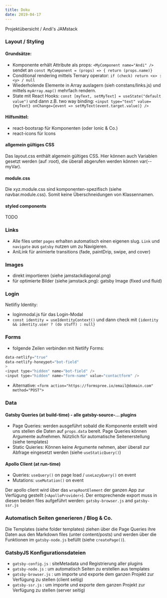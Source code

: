 ```yaml
---
title: Doku
date: 2019-04-17
---
```

Projektübersicht / Andi's JAMstack

### Layout / Styling

#### Grundsätze:
- Komponente erhält Attribute als props: ```<MyComponent name="Andi" />```  sendet an  ```const MyComponent = (props) => { return (props.name)}```
- Conditional rendering mittels Ternary operator: ```if (check) return <x> : <y> / null```
- Wiederholende Elemente in Array auslagern (sieh constans/links.js) und mittels ```myArray.map()``` mehrfach rendern.
- State mit React Hooks: ```const [myText, setMyText] = useState("default value")``` und dann z.B. two way binding: ```<input type="text" value={myText} onChange={event => setMyText(event.target.value)} />```

#### Hilfsmittel:
- react-bootsrap für Komponenten (oder Ionic & Co.)
- react-icons für Icons

#### allgemein gültiges CSS

Das layout.css enthält algemein gültiges CSS. Hier können auch Variablen gesetzt werden (auf :root), die überall abgerufen werden können var(--myVar).

#### module.css

Die xyz.module.css sind komponenten-spezifisch (siehe navbar.module.css). Somit keine Überschneidungen von Klassennamen.

#### styled components

TODO

### Links

- Alle files unter ```pages``` erhalten automatisch einen eigenen slug. ```Link``` und ```navigate``` aus ```gatsby``` nutzen um zu Navigieren.
- AniLink für animierte transitions (fade, paintDrip, swipe, and cover)

### Images

- direkt importieren (siehe jamstackdiagonal.png)
- für optimierte Bilder (siehe jamstack.png): gatsby Image (fixed und fluid)

### Login

Netlifiy Identity:
- loginmodal.js für das Login-Modal
- ```const identity = useIdentityContext()``` und dann check mit ```{identity && identity.user ? (do stuff) : null}```

### Forms

- folgende Zeilen verbinden mit Netlify Forms:
```javascript
data-netlify="true"
data-netlify-honeypot="bot-field"
>
<input type="hidden" name="bot-field" />
<input type="hidden" name="form-name" value="contactform" />
``` 
- Alternative: ```<form action="https://formspree.io/email@domain.com" method="POST">```

### Data

#### Gatsby Queries (at build-time) - alle gatsby-source-... plugins
- Page Queries: werden ausgeführt sobald die Komponente erstellt wird uns stellen die Daten auf ```props.data``` bereit. Page Queries können Argumente aufnehmen. Nützlich für automatische Seitenerstellung (siehe templates)
- Static Quieries: Können keine Argumente nehmen, aber überall zur Abfrage eingesetzt werden (siehe ```useStaticQuery()```)

#### Apollo Client (at run-time)
- Queries: ```useQuery()```  on page load / ```useLazyQuery()```  on event
- Mutations: ```useMutation()```  on event

Der apollo client wird über das ```wrapRootElement``` der ganzen App zur Verfügung gestellt (```<ApolloProvider>```). Der entsprechende export muss in diesen beiden files aufgeführt werden: ```gatsby-browser.js``` and ```gatsby-ssr.js```

### Automatisch Seiten generieren / Blog & Co.

Die Templates (siehe folder templates) ziehen über die Page Queries ihre Daten aus den Markdown files (unter content/posts) und werden über die Funktionen im ```gatsby-node.js``` befüllt (siehe ```createPage()```).

### GatsbyJS Konfigurationsdateien
- ```gatsby-config.js``` : siteMetadata und Registrierung aller plugins
- ```gatsby-node.js``` : um automatisch Seiten zu erstellen aus templates
- ```gatsby-browser.js``` : um importe und exporte dem ganzen Projekt zur Verfügung zu stellen (client seitig)
- ```gatsby-ssr.js``` : um importe und exporte dem ganzen Projekt zur Verfügung zu stellen (server seitig)

